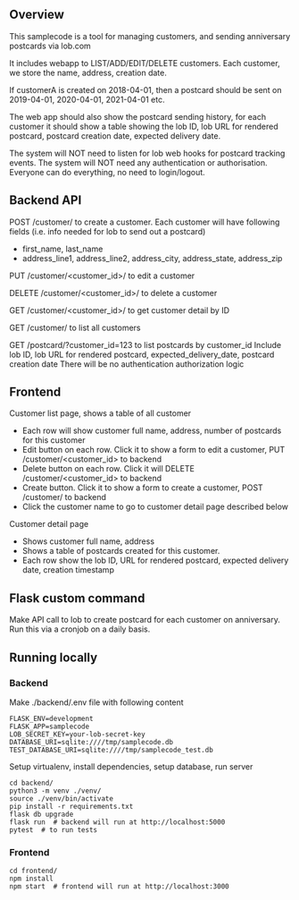 ## Overview
This samplecode is a tool for managing customers, and sending anniversary postcards via lob.com

It includes webapp to LIST/ADD/EDIT/DELETE customers.
Each customer, we store the name, address, creation date.

If customerA is created on 2018-04-01, then a postcard should be sent on 2019-04-01, 2020-04-01, 2021-04-01 etc.

The web app should also show the postcard sending history, for each customer it should show a table showing the lob ID, lob URL for rendered postcard, postcard creation date, expected delivery date.

The system will NOT need to listen for lob web hooks for postcard tracking events.
The system will NOT need any authentication or authorisation. Everyone can do everything, no need to login/logout.


## Backend API

POST /customer/ to create a customer. Each customer will have following fields (i.e. info needed for lob to send out a postcard)
* first_name, last_name
* address_line1, address_line2, address_city, address_state, address_zip

PUT /customer/<customer_id>/ to edit a customer

DELETE /customer/<customer_id>/ to delete a customer

GET /customer/<customer_id>/ to get customer detail by ID

GET /customer/ to list all customers

GET /postcard/?customer_id=123 to list postcards by customer_id
Include lob ID, lob URL for rendered postcard, expected_delivery_date, postcard creation date
There will be no authentication authorization logic


## Frontend

Customer list page, shows a table of all customer
* Each row will show customer full name, address, number of postcards for this customer
* Edit button on each row. Click it to show a form to edit a customer, PUT /customer/<customer_id> to backend
* Delete button on each row. Click it will DELETE /customer/<customer_id> to backend
* Create button. Click it to show a form to create a customer, POST /customer/ to backend
* Click the customer name to go to customer detail page described below

Customer detail page
* Shows customer full name, address
* Shows a table of postcards created for this customer.
* Each row show the lob ID, URL for rendered postcard, expected delivery date, creation timestamp


## Flask custom command

Make API call to lob to create postcard for each customer on anniversary.
Run this via a cronjob on a daily basis.

## Running locally

### Backend

Make ./backend/.env file with following content
```
FLASK_ENV=development
FLASK_APP=samplecode
LOB_SECRET_KEY=your-lob-secret-key
DATABASE_URI=sqlite:////tmp/samplecode.db
TEST_DATABASE_URI=sqlite:////tmp/samplecode_test.db
```

Setup virtualenv, install dependencies, setup database, run server
```
cd backend/
python3 -m venv ./venv/
source ./venv/bin/activate
pip install -r requirements.txt
flask db upgrade
flask run  # backend will run at http://localhost:5000
pytest  # to run tests
```

### Frontend

```
cd frontend/
npm install
npm start  # frontend will run at http://localhost:3000
```
